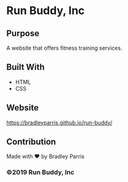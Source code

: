 # Run Buddy, Inc

## Purpose
A website that offers fitness training services.

## Built With
* HTML
* CSS

## Website
https://bradleyparris.github.io/run-buddy/

## Contribution
Made with ❤️ by Bradley Parris

### ©️2019 Run Buddy, Inc 
